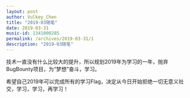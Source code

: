 ```yaml
---
layout: post
author: Vulkey_Chen
title: "2019-03随笔"
date: 2019-03-31
music-id: 1341000285
permalink: /archives/2019-03-31/1
description: "2019-03随笔"
---
```


技术一直没有什么比较大的提升，所以规划2019年为学习的一年，抛弃BugBounty项目，为“梦想”奋斗，学习。



希望自己2019年可以完成所有的学习Flag，决定从今日开始拒绝一切无意义社交，学习，学习，再学习！
